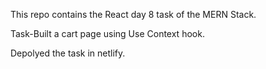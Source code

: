 
This repo contains the React day 8 task of the MERN Stack.

Task-Built a cart page using Use Context hook.

Depolyed the task in netlify.